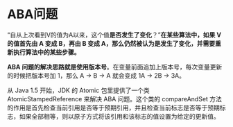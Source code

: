 # ABA问题

“自从上次看到V的值为A以来，这个值**是否发生了变化**？”**在某些算法中，如果 V 的值首先由 A 变成 B，再由 B 变成 A，那么仍然被认为是发生了变化，并需要重新执行算法中的某些步骤。**

**ABA 问题的解决思路就是使用版本号**。在变量前面追加上版本号，每次变量更新的时候把版本号加 1，那么 A -> B -> A 就会变成 1A -> 2B -> 3A。

从 Java 1.5 开始，JDK 的 Atomic 包里提供了一个类 AtomicStampedReference 来解决 ABA 问题。这个类的 compareAndSet 方法的作用是首先检查当前引用是否等于预期引用，并且检查当前标志是否等于预期标志，如果全部相等，则以原子方式将该引用和该标志的值设置为给定的更新值。
